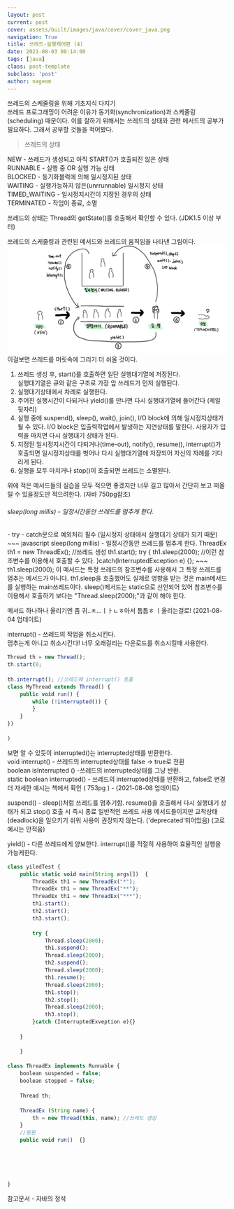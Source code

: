 ```yaml
---
layout: post
current: post
cover: assets/built/images/java/cover/cover_java.png
navigation: True
title: 쓰레드-실행제어편 (4) 
date: 2021-08-03 00:14:00
tags: [java]
class: post-template
subclass: 'post'
author: nageom
---
```

쓰레드의 스케줄링을 위해 기초지식 다지기<br>
쓰레드 프로그래밍이 어려운 이유가 동기화(synchronization)과 스케줄링(scheduling) 때문이다. 
이를 잘하기 위해서는 쓰레드의 상태와 관련 메서드의 공부가 필요하다. 
그래서 공부할 것들을 적어봤다. 

> 쓰레드의 상태 

NEW - 쓰레드가 생성되고 아직 START()가 호출되진 않은 상태<br>
RUNNABLE - 실행 중 OR 실행 가능 상태<br>
BLOCKED - 동기화블럭에 의해 일시정지된 상태<br>
WAITING - 실행가능하지 않은(unrrunnable) 일시정지 상태<br>
TIMED_WAITING - 일시정지시간이 지정된 경우의 상태<br>
TERMINATED - 작업이 종료, 소멸<br>

쓰레드의 상태는  Thread의 getState()를 호출해서 확인할 수 있다. (JDK1.5 이상 부터)<br>

쓰레드의 스케줄링과 관련된 메서드와 쓰레드의 움직임을 나타낸 그림이다. 
![ex_screenshot](../../assets/built/images/java/thread/thread(4)_1.jpg)
이걸보면 쓰레드를 머릿속에 그리기 더 쉬울 것이다.<br>
1) 쓰레드 생성 후, start()를 호출하면 일단 실행대기열에 저장된다. <br>
실행대기열은 큐와 같은 구조로 가장 앞 쓰레드가 먼저 실행된다. <br>
2) 실행대기상태에서 차례로 실행한다. <br>
3) 주어진 실행시간이 다되거나 yield()룰 만나면 다시 실행대기열에 들어간다 (제일 뒷자리)<br>
4) 실행 중에 suspend(), sleep(), wait(), join(), I/O block에 의해 일시정지상태가 될 수 있다.
I/O block은 입출력작업에서 발생하는 지연상태를 말한다. 사용자가 입력을 마치면 다시 실행대기 상태가 된다.<br>
5) 지정된 일시정지시간이 다되거나(time-out), notify(), resume(), interrupt()가 호출되면
일시정지상태를 벗어나 다시 실행대기열에 저장되어 자신의 자례를 기다리게 된다. <br>
6) 실행을 모두 마치거나 stop()이 호출되면 쓰레드는 소멸된다. 


위에 적은 메서드들의 실습을 모두 적으면 좋겠지만 너무 길고 많아서 
간단히 보고 떠올릴 수 있을정도만 적으려한다. (자바 750pg참조)

<h6>sleep(long millis) - 일정시간동안 쓰레드를 멈추게 한다. </h6>
- try - catch문으로 예외처리 필수 (일시정지 상태에서 실행대기 상태가 되기 때문)
~~~ javascript
sleep(long millis) - 일정시간동안 쓰레드를 멈추게 한다. 
ThreadEx th1 = new ThreadEx(); //쓰레드 생성
th1.start();
try {
    th1.sleep(2000);   //이런 참조변수를 이용해서 호출할 수 있다. 
}catch(InterruptedException e) {};
~~~
th1.sleep(2000);   
이 메서드는 특정 쓰레드의 참조변수를 사용해서 그 특정 쓰레드를 멈추는 메서드가 아니다. 
th1.sleep을 호출했어도 실제로 영향을 받는 것은 main메서드를 실행하는 main쓰레드이다. 
sleep()메서드는 static으로 선언되어 있어 참조변수를 이용해서 호출하기 보다는
"Thread.sleep(2000);"과 같이 해야 한다.  

메서드 하나하나 올리기엔 좀 귀..ㅊ...ㅣㅏㄴㅎ아서 틈틈ㅎ ㅣ올리는걸로! (2021-08-04 업데이트) <br>

interrupt() - 쓰레드의 작업을 취소시킨다. <br>
멈추는게 아니고 취소시킨다! 
너무 오래걸리는 다운로드를 취소시킬때 사용한다. 

~~~javascript
Thread th = new Thread();
th.start(0;

th.interrupt(); //쓰레드에 interrupt() 호출
class MyThread extends Thread() {
    public void run() {
        while (!interrupted()) {
        }
    }
})

)
~~~
보면 알 수 있듯이 interrupted()는 interrupted상태를 반환한다. <br>
void interrupt() - 쓰레드의 interrupted상태를 false -> true로 전환 <br>
boolean isInterrupted () -쓰레드의 interrupted상태를 그냥 반환. <br>
static boolean interrupted() - 쓰레드의 interrupted상태를 반환하고, false로 변경 <br>
더 자세한 예시는 책에서 확인 ( 753pg ) - (2021-08-08 업데이트)
<br>

suspend() - sleep()처럼 쓰레드를 멈추기함. resume()을 호출해서 다시 실행대기 상태가 되고
stop() 호출 시 즉시 종료 
일반적인 쓰레드 사용 메서드들이지만 교착상태(deadlock)을 일으키기 쉬워 사용이 권장되지 않는다. ('deprecated'되어있음)
(고로 예시는 안적음)

yield() -  다른 쓰레드에게 양보한다. interrupt()를 적절히 사용하여 효율적인 실행을 가능케한다. 
~~~javascript
class yiledTest {
    public static void main(String args[])  {
        ThreadEx th1 = new ThreadEx("*");
        ThreadEx th1 = new ThreadEx("**");
        ThreadEx th1 = new ThreadEx("***");
        th1.start();
        th2.start();
        th3.start();
        
        try {
            Thread.sleep(2000);
            th1.suspend();
            Thread.sleep(2000);
            th2.suspend();
            Thread.sleep(2000);
            th1.resume();
            Thread.sleep(2000);
            th1.stop();
            th2.stop();
            Thread.sleep(2000);
            th3.stop();
        }catch (InterruptedExveption e){}

    }
    
    }

class ThreadEx implements Runnable {
    boolean suspended = false;
    boolean stopped = false;
    
    Thread th;
    
    ThreadEx (String name) {
        th = new Thread(this, name); //쓰레드 생성
    }
    //뤈뤈 
    public void run()  {}

    
    
    
    
}

~~~






참고문서 - 자바의 정석






 
